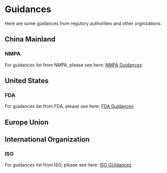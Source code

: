 # Guidances
Here are some guidances from regutory authorities and other orgnizations.
## China Mainland
### NMPA
For guidances list from NMPA, please see here: [NMPA Guidances](https://github.com/DIJUNLIAO/RykLiaoStandardPool.github.io/blob/main/Guidances/China/ChinaNMPAGuidance.md)
## United States
### FDA
For guidances list from FDA, please see here: [FDA Guidances](https://github.com/DIJUNLIAO/RykLiaoStandardPool.github.io/blob/main/Guidances/United%20States/UnitedStatesFDAGuidance.md)
## Europe Union
## International Organization
### ISO
For guidances list from ISO, please see here: [ISO GUidances](https://github.com/DIJUNLIAO/RykLiaoStandardPool.github.io/blob/main/Guidances/International%20Organization/InteOrgISOGuidance.md)
